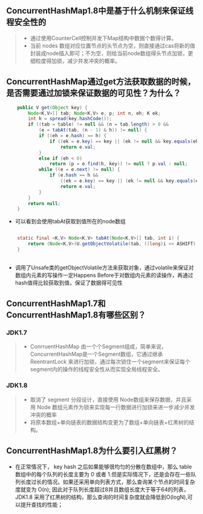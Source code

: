 ## ConcurrentHashMap1.8中是基于什么机制来保证线程安全性的

>- 通过使用CounterCell控制并发下Map结构中数据个数得计算。
>- 当前 nodes 数组对应位置节点的头节点为空，则直接通过cas将新的值封装成node插入即可；不为空，则给当前node数组得头节点加锁，更细粒度得加锁，减少并发冲突的概率。


## ConcurrentHashMap通过get方法获取数据的时候，是否需要通过加锁来保证数据的可见性？为什么？
```java
    public V get(Object key) {
        Node<K,V>[] tab; Node<K,V> e, p; int n, eh; K ek;
        int h = spread(key.hashCode());
        if ((tab = table) != null && (n = tab.length) > 0 &&
            (e = tabAt(tab, (n - 1) & h)) != null) {
            if ((eh = e.hash) == h) {
                if ((ek = e.key) == key || (ek != null && key.equals(ek)))
                    return e.val;
            }
            else if (eh < 0)
                return (p = e.find(h, key)) != null ? p.val : null;
            while ((e = e.next) != null) {
                if (e.hash == h &&
                    ((ek = e.key) == key || (ek != null && key.equals(ek))))
                    return e.val;
            }
        }
        return null;
    }
```
- 可以看到会使用tabAt获取到值所在的node数组
```java

    static final <K,V> Node<K,V> tabAt(Node<K,V>[] tab, int i) {
        return (Node<K,V>)U.getObjectVolatile(tab, ((long)i << ASHIFT) + ABASE);
    }
    
```
- 调用了Unsafe类的getObjectVolatile方法来获取对象，通过volatile来保证对数组内元素的写操作一定Happens Before于对数组内元素的读操作，再通过hash值得比较获取到值，保证了数据得可见性

## ConcurrentHashMap1.7和ConcurrentHashMap1.8有哪些区别？
### JDK1.7
>- ConrruentHashMap 由一个个Segment组成，简单来说，ConcurrentHashMap是一个Segment数组，它通过继承ReentrantLock 来进行加锁，通过每次锁住一个segment来保证每个segment内的操作的线程安全性从而实现全局线程安全。
### JDK1.8
>- 取消了 segment 分段设计，直接使用 Node数组来保存数据，并且采用 Node 数组元素作为锁来实现每一行数据进行加锁来进一步减少并发冲突的概率
>- 将原本数组+单向链表的数据结构变更为了数组+单向链表+红黑树的结构。

## ConcurrentHashMap1.8为什么要引入红黑树？

- 在正常情况下， key hash 之后如果能够很均匀的分散在数组中，那么 table 数组中的每个队列的长度主要为 0 或者 1.但是实际情况下，还是会存在一些队列长度过长的情况。如果还采用单向列表方式，那么查询某个节点的时间复杂度就变为 O(n); 因此对于队列长度超过8并且数组长度大于等于64的列表， JDK1.8 采用了红黑树的结构，那么查询的时间复杂度就会降低到O(logN),可以提升查找的性能；